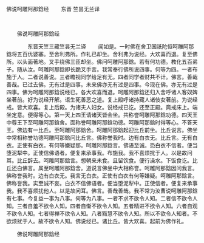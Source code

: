   佛说呵雕阿那鋡经
                        　　东晋 竺昙无兰译

                        
        　      


　　佛说呵雕阿那鋡经

　　　　东晋天竺三藏竺昙无兰译
　　闻如是。一时佛在舍卫国祇陀恒呵雕阿那鋡将五百优婆塞。至舍利弗所。作礼已却坐。舍利弗为说经。大欢喜而退。复至佛所。以头面著地。叉手绕佛三匝却坐。佛问呵雕阿那鋡。若有何功德。教化五百弟子。随从汝。呵雕阿那鋡即长跪叉手言。我常奉行佛所说四事。何等为四。一者布施于人。二者说善说。三者瞻视同学给足有无。四者同学者财共不计。佛言。善哉善哉。已过去佛。无有过是四事。未来佛亦无有过是四事。今现在佛。亦无有过是四事。佛为呵雕阿那鋡说经已。各大欢喜而退。呵雕阿那鋡还归入舍呼诸人客奴婢坐著前。好为说经开解。语生死善恶之道。复上殿呼诸持藏人诸伎女著前。为说经戒。皆大欢喜。复上后殿。为诸夫人妇女。说经戒已讫。还至正殿。斋戒床上。端坐定意。便得等心。第一天上四王请诸天皆会坐。共称誉呵雕阿那鋡功德。四天王中尊王下至呵雕阿那鋡舍。面称誉呵雕阿那鋡功德。呵雕阿那鋡时得等心。不答天王。佛边有一比丘。至呵雕阿那鋡舍。呵雕阿那鋡起迎比丘前坐。比丘说言。佛坐中常相称誉功德呵雕阿那鋡问比丘言。佛称誉我时。边有白衣无。比丘言。无有白衣。正使有白衣。有何等嫌疑那。呵雕阿那鋡言。佛语至诚。恐白衣不信者。便当堕泥犁中。正使信佛语者。便复来承事我。布施我。我不喜烦扰于人。以是故问耳。比丘辞去。呵雕阿那鋡言。想朝来未食。且留饮食。便行澡水。下饭食讫。比丘还白佛言。属至呵雕阿那鋡舍。道说言佛坐中大相称誉。呵雕阿那鋡因问我言。佛称誉我时。边有白衣无。我言无白衣。正使有白衣有何等嫌疑。呵雕阿那鋡言。佛称誉我。实至诚不妄。白衣不信佛语者。便当堕泥犁中。正使信者。便复来承事我。我不喜烦扰他人。以是故问耳。佛言。善哉善哉。我不常为汝曹说呵雕阿那鋡有七事。今复益一事为八事。何等为八事。一者不求不欲令人知。二者信不欲令人知。三者自羞不欲令人知。四者自惭不欲令人知。五者精进不欲令人知。六者自观不欲令人知。七者得禅不欲令人知。八者黠慧不欲令人知。所以不欲令人知者。不欲烦扰于人。故不欲令人知。佛说经已。诸比丘。皆大欢喜。起前为佛作礼。

　　佛说呵雕阿那鋡经


